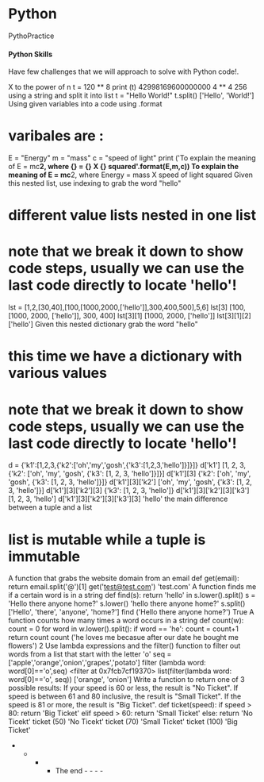 # Python
PythoPractice

#### Python Skills
Have few challenges that we will approach to solve with Python code!.

X to the power of n
t = 120 ** 8
print (t)
42998169600000000
4 ** 4
256
using a string and split it into list
t = "Hello World!"
t.split()
['Hello', 'World!']
Using given variables into a code using .format
# varibales  are :

E = "Energy" 
m = "mass"
c = "speed of light"
print ('To explain the meaning of E = mc**2, where {} = {} X {} squared'.format(E,m,c))
To explain the meaning of E = mc**2, where Energy = mass X speed of light squared
Given this nested list, use indexing to grab the word "hello"
# different value lists nested in one list

# note that we break it down to show code steps, usually we can use the last code directly to locate 'hello'!

lst = [1,2,[30,40],[100,[1000,2000,['hello']],300,400,500],5,6]
lst[3]
[100, [1000, 2000, ['hello']], 300, 400]
lst[3][1]
[1000, 2000, ['hello']]
lst[3][1][2]
['hello']
Given this nested dictionary grab the word "hello"
# this time we have a dictionary with various values

# note that we break it down to show code steps, usually we can use the last code directly to locate 'hello'!

d = {'k1':[1,2,3,{'k2':['oh','my','gosh',{'k3':[1,2,3,'hello']}]}]}
d['k1']
[1, 2, 3, {'k2': ['oh', 'my', 'gosh', {'k3': [1, 2, 3, 'hello']}]}]
d['k1'][3]
{'k2': ['oh', 'my', 'gosh', {'k3': [1, 2, 3, 'hello']}]}
d['k1'][3]['k2']
['oh', 'my', 'gosh', {'k3': [1, 2, 3, 'hello']}]
d['k1'][3]['k2'][3]
{'k3': [1, 2, 3, 'hello']}
d['k1'][3]['k2'][3]['k3']
[1, 2, 3, 'hello']
d['k1'][3]['k2'][3]['k3'][3]
'hello'
the main difference between a tuple and a list
# list is mutable  while a tuple is immutable 
A function that grabs the website domain from an email
def get(email):
    return email.split('@')[1]
get('test@test.com')
'test.com'
A function finds me if a certain word is in a string
def find(s):
    return 'hello' in s.lower().split()
s = 'Hello there anyone home?'
s.lower()
'hello there anyone home?'
s.split()
['Hello', 'there', 'anyone', 'home?']
find ('Hello there anyone home?')
True
A function counts how many times a word occurs in a string
def count(w):
    count = 0
    for word in w.lower().split():
        if word == 'he':
            count = count+1
    return count
count ('he loves me becasue after our date he bought me flowers')
2
Use lambda expressions and the filter() function to filter out words from a list that start with the letter 'o'
seq =['apple','orange','onion','grapes','potato']
filter (lambda word: word[0]=='o',seq)
<filter at 0x7fcb7cf19370>
list(filter(lambda word: word[0]=='o', seq))
['orange', 'onion']
Write a function to return one of 3 possible results: If your speed is 60 or less, the result is "No Ticket". If speed is between 61 and 80 inclusive, the result is "Small Ticket". If the speed is 81 or more, the result is "Big Ticket".
def ticket(speed):
    if speed > 80:
        return 'Big Ticket'
    elif speed > 60:
        return 'Small Ticket'
    else:
        return 'No Ticekt'
ticket (50)
'No Ticekt'
ticket (70)
'Small Ticket'
ticket (100)
'Big Ticket'
- - - - The end - - - -
